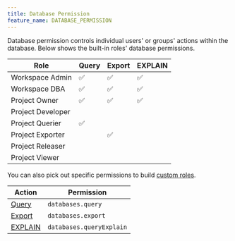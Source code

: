 ```yaml
---
title: Database Permission
feature_name: DATABASE_PERMISSION
---
```


<TutorialBlock url="/docs/tutorials/how-to-manage-data-access-for-developers" title="How to Manage Data Access for Developers" />

Database permission controls individual users' or groups' actions within the database. Below shows the built-in roles' database permissions.

| Role              | Query | Export | EXPLAIN |
| ----------------- | ----- | ------ | ------- |
| Workspace Admin   | ✅    | ✅     | ✅      |
| Workspace DBA     | ✅    | ✅     | ✅      |
| Project Owner     | ✅    | ✅     | ✅      |
| Project Developer |       |        |         |
| Project Querier   | ✅    |        |         |
| Project Exporter  |       | ✅     |         |
| Project Releaser  |       |        |         |
| Project Viewer    |       |        |         |

You can also pick out specific permissions to build [custom roles](/docs/administration/custom-roles/).

| Action                                                 | Permission               |
| ------------------------------------------------------ | ------------------------ |
| [Query](/docs/security/database-permission/query/)     | `databases.query`        |
| [Export](/docs/security/database-permission/export/)   | `databases.export`       |
| [EXPLAIN](/docs/security/database-permission/explain/) | `databases.queryExplain` |
